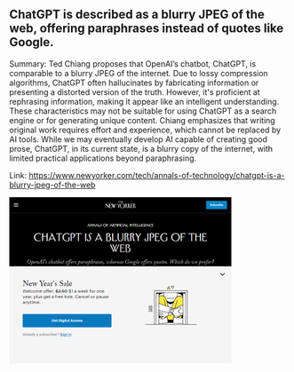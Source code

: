 ## ChatGPT is described as a blurry JPEG of the web, offering paraphrases instead of quotes like Google.
Summary: Ted Chiang proposes that OpenAI’s chatbot, ChatGPT, is comparable to a blurry JPEG of the internet. Due to lossy compression algorithms, ChatGPT often hallucinates by fabricating information or presenting a distorted version of the truth. However, it's proficient at rephrasing information, making it appear like an intelligent understanding. These characteristics may not be suitable for using ChatGPT as a search engine or for generating unique content. Chiang emphasizes that writing original work requires effort and experience, which cannot be replaced by AI tools. While we may eventually develop AI capable of creating good prose, ChatGPT, in its current state, is a blurry copy of the internet, with limited practical applications beyond paraphrasing.

Link: https://www.newyorker.com/tech/annals-of-technology/chatgpt-is-a-blurry-jpeg-of-the-web

<img src="/img/9bf51d2f-c8c9-4929-88bd-858a9d833935.png" width="400" />
<br/><br/>
